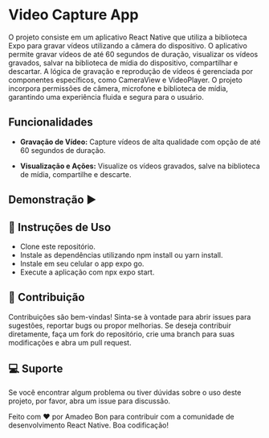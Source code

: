 # Video Capture App

O projeto consiste em um aplicativo React Native que utiliza a biblioteca Expo
para gravar vídeos utilizando a câmera do dispositivo. O aplicativo permite gravar vídeos de até 60 segundos
de duração, visualizar os vídeos gravados, salvar na biblioteca de mídia do
dispositivo, compartilhar e descartar. A lógica de gravação e reprodução de
vídeos é gerenciada por componentes específicos, como CameraView e VideoPlayer.
O projeto incorpora permissões de câmera, microfone e biblioteca de mídia,
garantindo uma experiência fluida e segura para o usuário.

## Funcionalidades

- **Gravação de Vídeo:** Capture vídeos de alta qualidade com opção de até 60
  segundos de duração.

- **Visualização e Ações:** Visualize os vídeos gravados, salve na biblioteca de
  mídia, compartilhe e descarte.

## Demonstração ▶

## 🎯 Instruções de Uso

- Clone este repositório.
- Instale as dependências utilizando npm install ou yarn install.
- Instale em seu celular o app expo go.
- Execute a aplicação com npx expo start.

## 🧾 Contribuição

Contribuições são bem-vindas! Sinta-se à vontade para abrir issues para
sugestões, reportar bugs ou propor melhorias. Se deseja contribuir diretamente,
faça um fork do repositório, crie uma branch para suas modificações e abra um
pull request.

## 💻 Suporte

Se você encontrar algum problema ou tiver dúvidas sobre o uso deste projeto, por
favor, abra um issue para discussão.

Feito com ❤️ por Amadeo Bon para contribuir com a comunidade de desenvolvimento
React Native. Boa codificação!
